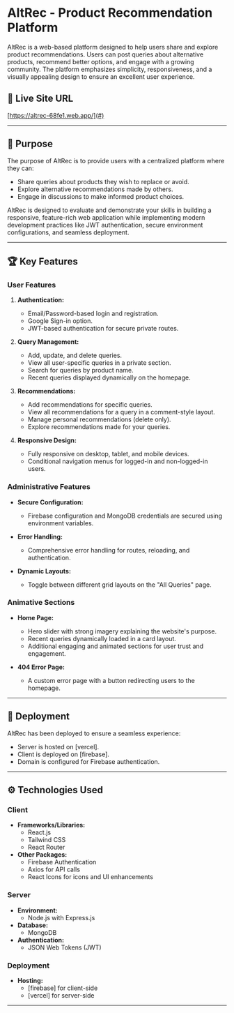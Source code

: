 # AltRec - Product Recommendation Platform

AltRec is a web-based platform designed to help users share and explore product recommendations. Users can post queries about alternative products, recommend better options, and engage with a growing community. The platform emphasizes simplicity, responsiveness, and a visually appealing design to ensure an excellent user experience.

## 🔗 Live Site URL
[https://altrec-68fe1.web.app/](#)  

---

## 🎯 Purpose
The purpose of AltRec is to provide users with a centralized platform where they can:
- Share queries about products they wish to replace or avoid.
- Explore alternative recommendations made by others.
- Engage in discussions to make informed product choices.

AltRec is designed to evaluate and demonstrate your skills in building a responsive, feature-rich web application while implementing modern development practices like JWT authentication, secure environment configurations, and seamless deployment.

---

## 🏆 Key Features
### User Features
1. **Authentication:**
   - Email/Password-based login and registration.
   - Google Sign-in option.
   - JWT-based authentication for secure private routes.

2. **Query Management:**
   - Add, update, and delete queries.
   - View all user-specific queries in a private section.
   - Search for queries by product name.
   - Recent queries displayed dynamically on the homepage.

3. **Recommendations:**
   - Add recommendations for specific queries.
   - View all recommendations for a query in a comment-style layout.
   - Manage personal recommendations (delete only).
   - Explore recommendations made for your queries.

4. **Responsive Design:**
   - Fully responsive on desktop, tablet, and mobile devices.
   - Conditional navigation menus for logged-in and non-logged-in users.

### Administrative Features
- **Secure Configuration:**
  - Firebase configuration and MongoDB credentials are secured using environment variables.
  
- **Error Handling:**
  - Comprehensive error handling for routes, reloading, and authentication.
  
- **Dynamic Layouts:**
  - Toggle between different grid layouts on the "All Queries" page.

### Animative Sections
- **Home Page:**
  - Hero slider with strong imagery explaining the website's purpose.
  - Recent queries dynamically loaded in a card layout.
  - Additional engaging and animated sections for user trust and engagement.

- **404 Error Page:**
  - A custom error page with a button redirecting users to the homepage.

---

## 🚀 Deployment
AltRec has been deployed to ensure a seamless experience:
- Server is hosted on [vercel].
- Client is deployed on [firebase].
- Domain is configured for Firebase authentication.

---

## ⚙️ Technologies Used
### Client
- **Frameworks/Libraries:**
  - React.js
  - Tailwind CSS
  - React Router
- **Other Packages:**
  - Firebase Authentication
  - Axios for API calls
  - React Icons for icons and UI enhancements

### Server
- **Environment:**
  - Node.js with Express.js
- **Database:**
  - MongoDB
- **Authentication:**
  - JSON Web Tokens (JWT)

### Deployment
- **Hosting:**
  - [firebase] for client-side
  - [vercel] for server-side

---

